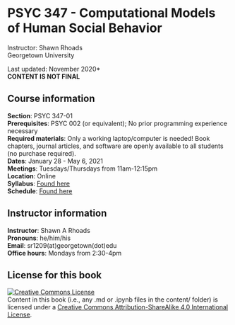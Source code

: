 # PSYC 347 - Computational Models of Human Social Behavior
Instructor: Shawn Rhoads</br>
Georgetown University

Last updated: November 2020*</br>
**CONTENT IS NOT FINAL**

## Course information
**Section**: PSYC 347-01</br>
**Prerequisites**: PSYC 002 (or equivalent); No prior programming experience necessary</br>
**Required materials**: Only a working laptop/computer is needed! Book chapters, journal articles, and software are openly available to all students (no purchase required).</br>
**Dates**: January 28 - May 6, 2021</br>
**Meetings**: Tuesdays/Thursdays from 11am-12:15pm</br>
**Location**: Online</br>
**Syllabus**: [Found here](https://shawnrhoads.github.io/gu-psyc-347/module-00-00_Syllabus.html)</br>
**Schedule**: [Found here](https://shawnrhoads.github.io/gu-psyc-347/module-00-01_Course-Schedule.html)

## Instructor information
**Instructor**: Shawn A Rhoads<br>
**Pronouns**: he/him/his<br>
**Email**: sr1209(at)georgetown(dot)edu<br>
**Office hours**: Mondays from 2:30-4pm

## License for this book
<a rel="license" href="http://creativecommons.org/licenses/by-sa/4.0/"><img alt="Creative Commons License" style="border-width:0" src="https://i.creativecommons.org/l/by-sa/4.0/88x31.png" /></a><br />
Content in this book (i.e., any .md or .ipynb files in the content/ folder) is licensed under a <a rel="license" href="http://creativecommons.org/licenses/by-sa/4.0/">Creative Commons Attribution-ShareAlike 4.0 International License</a>.
